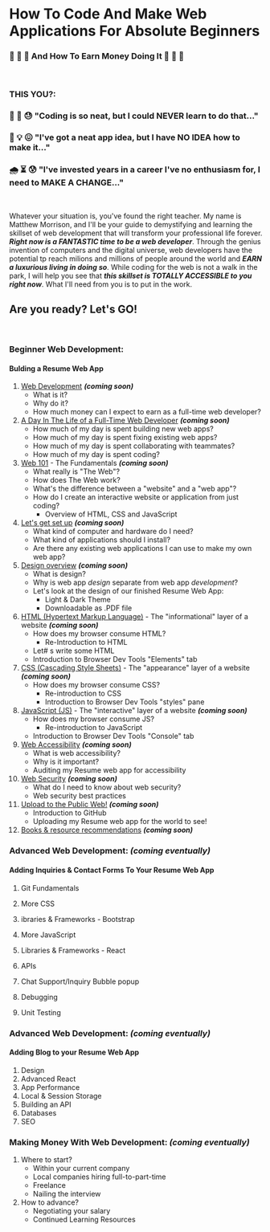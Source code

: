 # How To Code And Make Web Applications For Absolute Beginners
### 💸 💸 💸 And How To Earn Money Doing It 💸 💸 💸 
&nbsp;

### THIS YOU?:

### 🤔 🧐 😓 "Coding is so neat, but I could NEVER learn to do that..."

### 🧠 💡 😖 "I've got a neat app idea, but I have NO IDEA how to make it..."

### 🌧 ⏳ 😰 "I've invested years in a career I've no enthusiasm for, I need to MAKE A CHANGE..."

&nbsp;

Whatever your situation is, you've found the right teacher. My name is Matthew Morrison, and I'll be your guide to demystifying and learning the skillset of web development that will transform your professional life forever. ***Right now is a FANTASTIC time to be a web developer***. Through the genius invention of computers and the digital universe, web developers have the potential tp reach milions and millions of people around the world and ***EARN a luxurious living in doing so***. While coding for the web is not a walk in the park, I will help you see that ***this skillset is TOTALLY ACCESSIBLE to you right now***. What I'll need from you is to put in the work.

## Are you ready? Let's GO!
&nbsp;

### Beginner Web Development:
#### Bulding a Resume Web App

1. [Web Development](#) ***(coming soon)***
   * What is it?
   * Why do it?
   * How much money can I expect to earn as a full-time web developer?
3. [A Day In The Life of a Full-Time Web Developer](#) ***(coming soon)***
   * How much of my day is spent building new web apps?
   * How much of my day is spent fixing existing web apps?
   * How much of my day is spent collaborating with teammates?
   * How much of my day is spent coding?
5. [Web 101](#) - The Fundamentals ***(coming soon)***
    * What really is "The Web"?
    * How does The Web work?
    * What's the difference between a "website" and a "web app"?
    * How do I create an interactive website or application from just coding?
      * Overview of HTML, CSS and JavaScript
6. [Let's get set up](#) ***(coming soon)***
    * What kind of computer and hardware do I need?
    * What kind of applications should I install?
    * Are there any existing web applications I can use to make my own web app?
7. [Design overview](#) ***(coming soon)***
    * What is design?
    * Why is web app *design* separate from web app *development*?
    * Let's look at the design of our finished Resume Web App:
      * Light & Dark Theme
      * Downloadable as .PDF file
8. [HTML (Hypertext Markup Language)](#) - The "informational" layer of a website ***(coming soon)***
    * How does my browser consume HTML?
      * Re-Introduction to HTML
    * Let# s write some HTML
    * Introduction to Browser Dev Tools "Elements" tab
9. [CSS (Cascading Style Sheets)](#) - The "appearance" layer of a website ***(coming soon)***
    * How does my browser consume CSS?
      * Re-introduction to CSS
      * Introduction to Browser Dev Tools "styles" pane
10. [JavaScript (JS)](#) - The "interactive" layer of a website ***(coming soon)***
    * How does my browser consume JS?
      * Re-introduction to JavaScript
    * Introduction to Browser Dev Tools "Console" tab
11. [Web Accessibility](#) ***(coming soon)***
    * What is web accessibility?
    * Why is it important?
    * Auditing my Resume web app for accessibility
12. [Web Security](#) ***(coming soon)***
    * What do I need to know about web security?
    * Web security best practices
13. [Upload to the Public Web!](#) ***(coming soon)***
    * Introduction to GitHub
    * Uploading my Resume web app for the world to see!
14. [Books & resource recommendations](#) ***(coming soon)***


### Advanced Web Development: ***(coming eventually)***
#### Adding Inquiries & Contact Forms To Your Resume Web App
1. Git Fundamentals
2. More CSS
3. ibraries & Frameworks - Bootstrap
4. More JavaScript
6. Libraries & Frameworks - React

6. APIs
7. Chat Support/Inquiry Bubble popup
8. Debugging
9. Unit Testing 

### Advanced Web Development: ***(coming eventually)***
#### Adding Blog to your Resume Web App
1. Design
1. Advanced React
1. App Performance
1. Local & Session Storage
1. Building an API
1. Databases
1. SEO

### Making Money With Web Development: ***(coming eventually)***
1. Where to start?
      * Within your current company
      * Local companies hiring full-to-part-time
      * Freelance
      * Nailing the interview
1. How to advance?
      * Negotiating your salary
      * Continued Learning Resources

